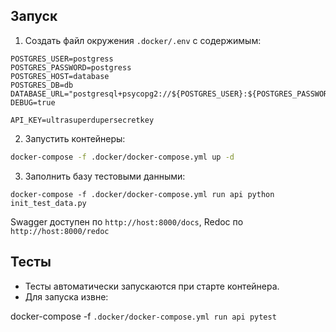 ## Запуск

1. Создать файл окружения `.docker/.env` с содержимым:

```env
POSTGRES_USER=postgress
POSTGRES_PASSWORD=postgress
POSTGRES_HOST=database
POSTGRES_DB=db
DATABASE_URL="postgresql+psycopg2://${POSTGRES_USER}:${POSTGRES_PASSWORD}@database:5432/${POSTGRES_DB}"
DEBUG=true

API_KEY=ultrasuperdupersecretkey
```

2. Запустить контейнеры:

```bash
docker-compose -f .docker/docker-compose.yml up -d
```

3. Заполнить базу тестовыми данными:

```docker-compose -f .docker/docker-compose.yml run api python init_test_data.py```


Swagger доступен по `http://host:8000/docs`, Redoc по `http://host:8000/redoc`

## Тесты

- Тесты автоматически запускаются при старте контейнера.
- Для запуска извне:

docker-compose -f `.docker/docker-compose.yml run api pytest`